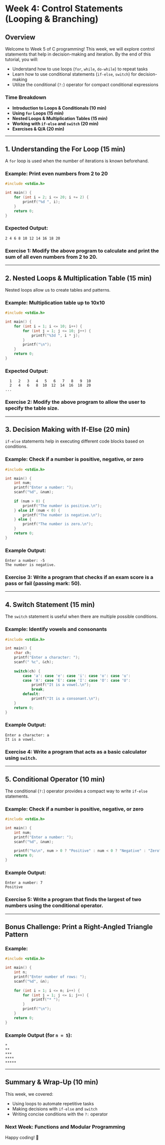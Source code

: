 # Week 4: Control Statements (Looping & Branching)

## **Overview**
Welcome to Week 5 of C programming! This week, we will explore control statements that help in decision-making and iteration. By the end of this tutorial, you will:
- Understand how to use loops (`for`, `while`, `do-while`) to repeat tasks
- Learn how to use conditional statements (`if-else`, `switch`) for decision-making
- Utilize the conditional (`?:`) operator for compact conditional expressions

### **Time Breakdown**
- **Introduction to Loops & Conditionals (10 min)**
- **Using `for` Loops (15 min)**
- **Nested Loops & Multiplication Tables (15 min)**
- **Working with `if-else` and `switch` (20 min)**
- **Exercises & Q/A (20 min)**

---

## **1. Understanding the For Loop (15 min)**
A `for` loop is used when the number of iterations is known beforehand.

### **Example:** Print even numbers from 2 to 20
```c
#include <stdio.h>

int main() {
    for (int i = 2; i <= 20; i += 2) {
        printf("%d ", i);
    }
    return 0;
}
```
### **Expected Output:**
```
2 4 6 8 10 12 14 16 18 20
```

### **Exercise 1:** Modify the above program to calculate and print the sum of all even numbers from 2 to 20.

---

## **2. Nested Loops & Multiplication Table (15 min)**
Nested loops allow us to create tables and patterns.

### **Example:** Multiplication table up to 10x10
```c
#include <stdio.h>

int main() {
    for (int i = 1; i <= 10; i++) {
        for (int j = 1; j <= 10; j++) {
            printf("%3d ", i * j);
        }
        printf("\n");
    }
    return 0;
}
```
### **Expected Output:**
```
  1   2   3   4   5   6   7   8   9  10
  2   4   6   8  10  12  14  16  18  20
...
```

### **Exercise 2:** Modify the above program to allow the user to specify the table size.

---

## **3. Decision Making with If-Else (20 min)**
`if-else` statements help in executing different code blocks based on conditions.

### **Example:** Check if a number is positive, negative, or zero
```c
#include <stdio.h>

int main() {
    int num;
    printf("Enter a number: ");
    scanf("%d", &num);
    
    if (num > 0) {
        printf("The number is positive.\n");
    } else if (num < 0) {
        printf("The number is negative.\n");
    } else {
        printf("The number is zero.\n");
    }
    return 0;
}
```
### **Example Output:**
```
Enter a number: -5
The number is negative.
```

### **Exercise 3:** Write a program that checks if an exam score is a pass or fail (passing mark: 50).

---

## **4. Switch Statement (15 min)**
The `switch` statement is useful when there are multiple possible conditions.

### **Example:** Identify vowels and consonants
```c
#include <stdio.h>

int main() {
    char ch;
    printf("Enter a character: ");
    scanf(" %c", &ch);
    
    switch(ch) {
        case 'a': case 'e': case 'i': case 'o': case 'u':
        case 'A': case 'E': case 'I': case 'O': case 'U':
            printf("It is a vowel.\n");
            break;
        default:
            printf("It is a consonant.\n");
    }
    return 0;
}
```
### **Example Output:**
```
Enter a character: a
It is a vowel.
```

### **Exercise 4:** Write a program that acts as a basic calculator using `switch`.

---

## **5. Conditional Operator (10 min)**
The conditional (`?:`) operator provides a compact way to write `if-else` statements.

### **Example:** Check if a number is positive, negative, or zero
```c
#include <stdio.h>

int main() {
    int num;
    printf("Enter a number: ");
    scanf("%d", &num);
    
    printf("%s\n", num > 0 ? "Positive" : num < 0 ? "Negative" : "Zero");
    return 0;
}
```
### **Example Output:**
```
Enter a number: 7
Positive
```

### **Exercise 5:** Write a program that finds the largest of two numbers using the conditional operator.

---

## **Bonus Challenge: Print a Right-Angled Triangle Pattern**
### **Example:**
```c
#include <stdio.h>

int main() {
    int n;
    printf("Enter number of rows: ");
    scanf("%d", &n);
    
    for (int i = 1; i <= n; i++) {
        for (int j = 1; j <= i; j++) {
            printf("* ");
        }
        printf("\n");
    }
    return 0;
}
```
### **Example Output (for `n = 5`):**
```
*
**
***
****
*****
```

---

## **Summary & Wrap-Up (10 min)**
This week, we covered:
- Using loops to automate repetitive tasks
- Making decisions with `if-else` and `switch`
- Writing concise conditions with the `?:` operator

### **Next Week:** Functions and Modular Programming

Happy coding! 🚀

